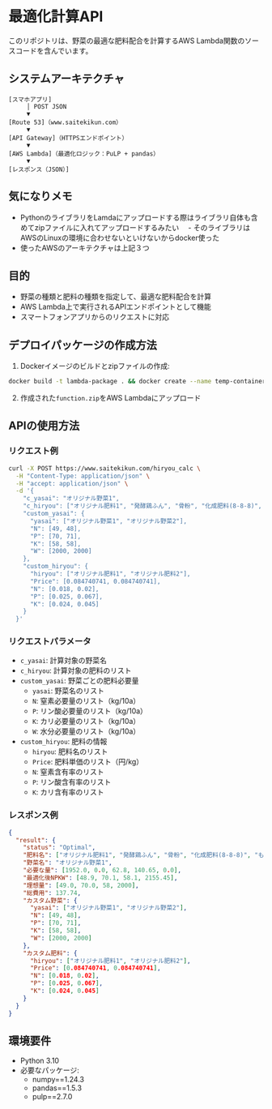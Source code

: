 # 最適化計算API

このリポジトリは、野菜の最適な肥料配合を計算するAWS Lambda関数のソースコードを含んでいます。

## システムアーキテクチャ

```
[スマホアプリ]
     │ POST JSON
     ▼
[Route 53]（www.saitekikun.com）
     ▼
[API Gateway]（HTTPSエンドポイント）
     ▼
[AWS Lambda]（最適化ロジック：PuLP + pandas）
     ▼
[レスポンス（JSON）]
```

## 気になりメモ

- PythonのライブラリをLamdaにアップロードする際はライブラリ自体も含めてzipファイルに入れてアップロードするみたい
　- そのライブラリはAWSのLinuxの環境に合わせないといけないからdocker使った
- 使ったAWSのアーキテクチャは上記３つ

## 目的

- 野菜の種類と肥料の種類を指定して、最適な肥料配合を計算
- AWS Lambda上で実行されるAPIエンドポイントとして機能
- スマートフォンアプリからのリクエストに対応

## デプロイパッケージの作成方法

1. Dockerイメージのビルドとzipファイルの作成:
```bash
docker build -t lambda-package . && docker create --name temp-container lambda-package && docker cp temp-container:/app/function.zip . && docker rm temp-container
```

2. 作成された`function.zip`をAWS Lambdaにアップロード

## APIの使用方法

### リクエスト例

```bash
curl -X POST https://www.saitekikun.com/hiryou_calc \
  -H "Content-Type: application/json" \
  -H "accept: application/json" \
  -d '{
    "c_yasai": "オリジナル野菜1",
    "c_hiryou": ["オリジナル肥料1", "発酵鶏ふん", "骨粉", "化成肥料(8-8-8)", "もみ殻"],
    "custom_yasai": {
      "yasai": ["オリジナル野菜1", "オリジナル野菜2"],
      "N": [49, 48],
      "P": [70, 71],
      "K": [58, 58],
      "W": [2000, 2000]
    },
    "custom_hiryou": {
      "hiryou": ["オリジナル肥料1", "オリジナル肥料2"],
      "Price": [0.084740741, 0.084740741],
      "N": [0.018, 0.02],
      "P": [0.025, 0.067],
      "K": [0.024, 0.045]
    }
  }'
```

### リクエストパラメータ

- `c_yasai`: 計算対象の野菜名
- `c_hiryou`: 計算対象の肥料のリスト
- `custom_yasai`: 野菜ごとの肥料必要量
  - `yasai`: 野菜名のリスト
  - `N`: 窒素必要量のリスト（kg/10a）
  - `P`: リン酸必要量のリスト（kg/10a）
  - `K`: カリ必要量のリスト（kg/10a）
  - `W`: 水分必要量のリスト（kg/10a）
- `custom_hiryou`: 肥料の情報
  - `hiryou`: 肥料名のリスト
  - `Price`: 肥料単価のリスト（円/kg）
  - `N`: 窒素含有率のリスト
  - `P`: リン酸含有率のリスト
  - `K`: カリ含有率のリスト

### レスポンス例

```json
{
  "result": {
    "status": "Optimal",
    "肥料名": ["オリジナル肥料1", "発酵鶏ふん", "骨粉", "化成肥料(8-8-8)", "もみ殻"],
    "野菜名": "オリジナル野菜1",
    "必要な量": [1952.0, 0.0, 62.8, 140.65, 0.0],
    "最適化後NPKW": [48.9, 70.1, 58.1, 2155.45],
    "理想量": [49.0, 70.0, 58, 2000],
    "総費用": 137.74,
    "カスタム野菜": {
      "yasai": ["オリジナル野菜1", "オリジナル野菜2"],
      "N": [49, 48],
      "P": [70, 71],
      "K": [58, 58],
      "W": [2000, 2000]
    },
    "カスタム肥料": {
      "hiryou": ["オリジナル肥料1", "オリジナル肥料2"],
      "Price": [0.084740741, 0.084740741],
      "N": [0.018, 0.02],
      "P": [0.025, 0.067],
      "K": [0.024, 0.045]
    }
  }
}
```

## 環境要件

- Python 3.10
- 必要なパッケージ:
  - numpy==1.24.3
  - pandas==1.5.3
  - pulp==2.7.0
